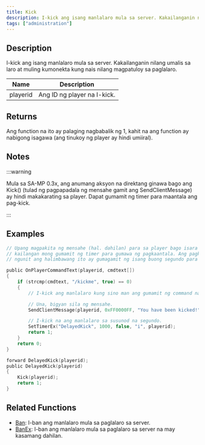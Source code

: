 ```yaml
---
title: Kick
description: I-kick ang isang manlalaro mula sa server. Kakailanganin nilang umalis sa laro at muling kumonekta kung nais nilang magpatuloy sa paglalaro.
tags: ["administration"]
---
```


## Description

I-kick ang isang manlalaro mula sa server. Kakailanganin nilang umalis sa laro at muling kumonekta kung nais nilang magpatuloy sa paglalaro.

| Name     | Description                   |
| -------- | ----------------------------- |
| playerid | Ang ID ng player na I-kick.   |

## Returns

Ang function na ito ay palaging nagbabalik ng 1, kahit na ang function ay nabigong isagawa (ang tinukoy ng player ay hindi umiiral).

## Notes

:::warning

Mula sa SA-MP 0.3x, ang anumang aksyon na direktang ginawa bago ang Kick() (tulad ng pagpapadala ng mensahe gamit ang SendClientMessage) ay hindi makakarating sa player. Dapat gumamit ng timer para maantala ang pag-kick.

:::

## Examples

```c
// Upang magpakita ng mensahe (hal. dahilan) para sa player bago isara ang koneksyon
// kailangan mong gumamit ng timer para gumawa ng pagkaantala. Ang pagkaantala na ito ay kailangan lang ng ilang millisecond ang haba,
// ngunit ang halimbawang ito ay gumagamit ng isang buong segundo para lamang maging ligtas.

public OnPlayerCommandText(playerid, cmdtext[])
{
    if (strcmp(cmdtext, "/kickme", true) == 0)
    {
        // I-kick ang manlalaro kung sino man ang gumamit ng command na ito.

        // Una, bigyan sila ng mensahe.
        SendClientMessage(playerid, 0xFF0000FF, "You have been kicked!");

        // I-kick na ang manlalaro sa susunod na segundo.
        SetTimerEx("DelayedKick", 1000, false, "i", playerid);
        return 1;
    }
    return 0;
}

forward DelayedKick(playerid);
public DelayedKick(playerid)
{
    Kick(playerid);
    return 1;
}
```

## Related Functions

- [Ban](Ban): I-ban ang manlalaro mula sa paglalaro sa server.
- [BanEx](BanEx): I-ban ang manlalaro mula sa paglalaro sa server na may kasamang dahilan.